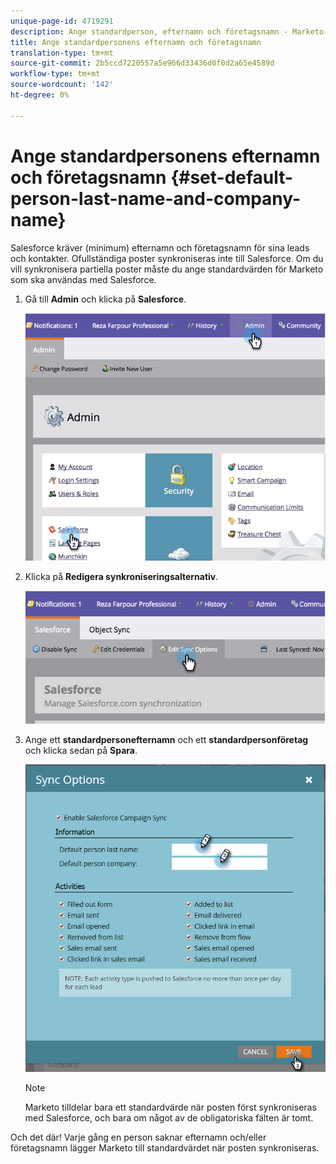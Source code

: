 ```yaml
---
unique-page-id: 4719291
description: Ange standardperson, efternamn och företagsnamn - Marketo-dokument - produktdokumentation
title: Ange standardpersonens efternamn och företagsnamn
translation-type: tm+mt
source-git-commit: 2b5ccd7220557a5e966d33436d0f0d2a65e4589d
workflow-type: tm+mt
source-wordcount: '142'
ht-degree: 0%

---
```



# Ange standardpersonens efternamn och företagsnamn {#set-default-person-last-name-and-company-name}

Salesforce kräver (minimum) efternamn och företagsnamn för sina leads och kontakter. Ofullständiga poster synkroniseras inte till Salesforce. Om du vill synkronisera partiella poster måste du ange standardvärden för Marketo som ska användas med Salesforce.

1. Gå till **Admin** och klicka på **Salesforce**.

   ![](assets/image2014-12-9-13-3a41-3a58.png)

1. Klicka på **Redigera synkroniseringsalternativ**.

   ![](assets/image2014-12-9-13-3a42-3a6.png)

1. Ange ett **standardpersonefternamn** och ett **standardpersonföretag** och klicka sedan på **Spara**.

   ![](assets/sync-options-hands.png)

   >[!NOTE]
   >
   >Marketo tilldelar bara ett standardvärde när posten först synkroniseras med Salesforce, och bara om något av de obligatoriska fälten är tomt.

Och det där! Varje gång en person saknar efternamn och/eller företagsnamn lägger Marketo till standardvärdet när posten synkroniseras.
